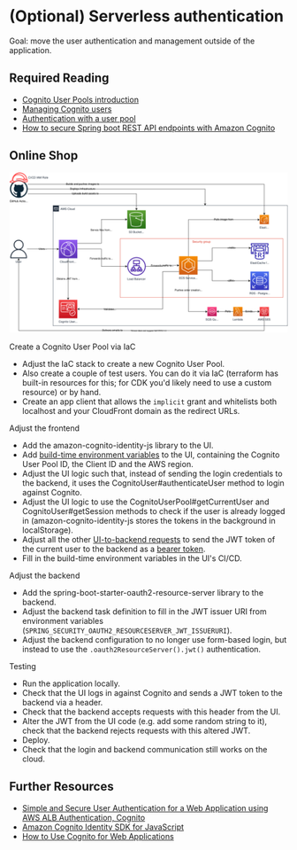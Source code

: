# (Optional) Serverless authentication

Goal: move the user authentication and management outside of the application.

## Required Reading
- [Cognito User Pools introduction](https://docs.aws.amazon.com/cognito/latest/developerguide/cognito-user-identity-pools.html)
- [Managing Cognito users](https://docs.aws.amazon.com/cognito/latest/developerguide/managing-users.html)
- [Authentication with a user pool](https://docs.aws.amazon.com/cognito/latest/developerguide/authentication.html)
- [How to secure Spring boot REST API endpoints with Amazon Cognito](https://dev.to/aws-builders/how-to-secure-spring-boot-rest-api-endpoints-with-amazon-cognito-2fkl)

## Online Shop

![Application Diagram](./diagrams/430.drawio.svg)

Create a Cognito User Pool via IaC
- Adjust the IaC stack to create a new Cognito User Pool.
- Also create a couple of test users. You can do it via IaC (terraform has built-in resources for this; for CDK you'd likely need to use a custom resource) or by hand.
- Create an app client that allows the `implicit` grant and whitelists both localhost and your CloudFront domain as the redirect URLs.

Adjust the frontend
- Add the amazon-cognito-identity-js library to the UI.
- Add [build-time environment variables](https://create-react-app.dev/docs/adding-custom-environment-variables/) to the UI, containing the Cognito User Pool ID, the Client ID and the AWS region.
- Adjust the UI logic such that, instead of sending the login credentials to the backend, it uses the CognitoUser#authenticateUser method to login against Cognito. 
- Adjust the UI logic to use the CognitoUserPool#getCurrentUser and CognitoUser#getSession methods to check if the user is already logged in (amazon-cognito-identity-js stores the tokens in the background in localStorage).
- Adjust all the other [UI-to-backend requests](https://github.com/msg-CareerPaths/aws-devops-demo-app/blob/27ed10b24b5ca3396dde92c808acce73d6585c2b/ui/src/store.ts#L171) to send the JWT token of the current user to the backend as a [bearer token](https://security.stackexchange.com/a/120244).
- Fill in the build-time environment variables in the UI's CI/CD.

Adjust the backend
- Add the spring-boot-starter-oauth2-resource-server library to the backend.
- Adjust the backend task definition to fill in the JWT issuer URI from environment variables (`SPRING_SECURITY_OAUTH2_RESOURCESERVER_JWT_ISSUERURI`).
- Adjust the backend configuration to no longer use form-based login, but instead to use the `.oauth2ResourceServer().jwt()` authentication.

Testing
- Run the application locally. 
- Check that the UI logs in against Cognito and sends a JWT token to the backend via a header.
- Check that the backend accepts requests with this header from the UI.
- Alter the JWT from the UI code (e.g. add some random string to it), check that the backend rejects requests with this altered JWT.
- Deploy.
- Check that the login and backend communication still works on the cloud.

## Further Resources
 - [Simple and Secure User Authentication for a Web Application using AWS ALB Authentication, Cognito](https://medium.com/sysco-labs/simple-and-secure-user-authentication-for-a-web-application-using-aws-alb-authentication-cognito-939ee259e405)
 - [Amazon Cognito Identity SDK for JavaScript](https://github.com/aws-amplify/amplify-js/tree/main/packages/amazon-cognito-identity-js)
 - [How to Use Cognito for Web Applications](https://www.freecodecamp.org/news/how-to-use-cognito-for-web-applications/)
